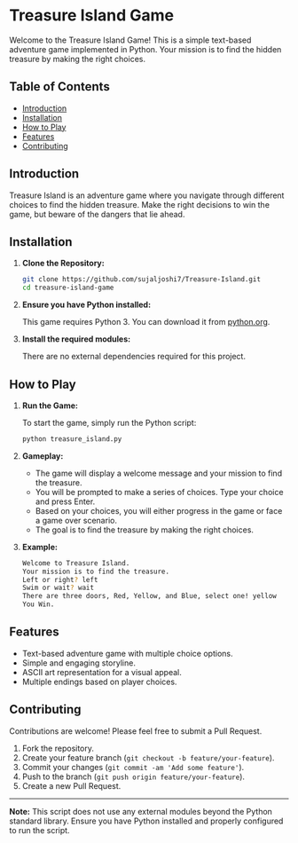 # Treasure Island Game

Welcome to the Treasure Island Game! This is a simple text-based adventure game implemented in Python. Your mission is to find the hidden treasure by making the right choices.

## Table of Contents
- [Introduction](#introduction)
- [Installation](#installation)
- [How to Play](#how-to-play)
- [Features](#features)
- [Contributing](#contributing)

## Introduction

Treasure Island is an adventure game where you navigate through different choices to find the hidden treasure. Make the right decisions to win the game, but beware of the dangers that lie ahead.

## Installation

1. **Clone the Repository:**

    ```bash
    git clone https://github.com/sujaljoshi7/Treasure-Island.git
    cd treasure-island-game
    ```

2. **Ensure you have Python installed:**

    This game requires Python 3. You can download it from [python.org](https://www.python.org/).

3. **Install the required modules:**

    There are no external dependencies required for this project.

## How to Play

1. **Run the Game:**

    To start the game, simply run the Python script:

    ```bash
    python treasure_island.py
    ```

2. **Gameplay:**

    - The game will display a welcome message and your mission to find the treasure.
    - You will be prompted to make a series of choices. Type your choice and press Enter.
    - Based on your choices, you will either progress in the game or face a game over scenario.
    - The goal is to find the treasure by making the right choices.

3. **Example:**

    ```bash
    Welcome to Treasure Island.
    Your mission is to find the treasure.
    Left or right? left
    Swim or wait? wait
    There are three doors, Red, Yellow, and Blue, select one! yellow
    You Win.
    ```

## Features

- Text-based adventure game with multiple choice options.
- Simple and engaging storyline.
- ASCII art representation for a visual appeal.
- Multiple endings based on player choices.

## Contributing

Contributions are welcome! Please feel free to submit a Pull Request.

1. Fork the repository.
2. Create your feature branch (`git checkout -b feature/your-feature`).
3. Commit your changes (`git commit -am 'Add some feature'`).
4. Push to the branch (`git push origin feature/your-feature`).
5. Create a new Pull Request.

---

**Note:** This script does not use any external modules beyond the Python standard library. Ensure you have Python installed and properly configured to run the script.
